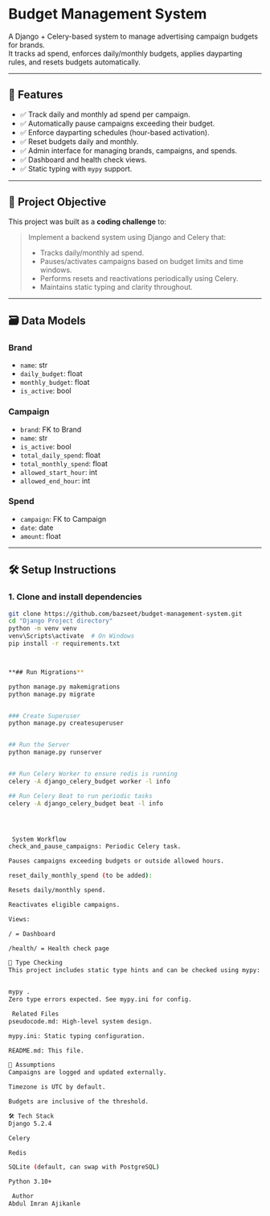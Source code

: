 # Budget Management System

A Django + Celery-based system to manage advertising campaign budgets for brands.  
It tracks ad spend, enforces daily/monthly budgets, applies dayparting rules, and resets budgets automatically.

---

## 🚀 Features

- ✅ Track daily and monthly ad spend per campaign.
- ✅ Automatically pause campaigns exceeding their budget.
- ✅ Enforce dayparting schedules (hour-based activation).
- ✅ Reset budgets daily and monthly.
- ✅ Admin interface for managing brands, campaigns, and spends.
- ✅ Dashboard and health check views.
- ✅ Static typing with `mypy` support.

---

## 🧠 Project Objective

This project was built as a **coding challenge** to:

> Implement a backend system using Django and Celery that:
> - Tracks daily/monthly ad spend.
> - Pauses/activates campaigns based on budget limits and time windows.
> - Performs resets and reactivations periodically using Celery.
> - Maintains static typing and clarity throughout.

---

## 🗃️ Data Models

### Brand
- `name`: str  
- `daily_budget`: float  
- `monthly_budget`: float  
- `is_active`: bool  

### Campaign
- `brand`: FK to Brand  
- `name`: str  
- `is_active`: bool  
- `total_daily_spend`: float  
- `total_monthly_spend`: float  
- `allowed_start_hour`: int  
- `allowed_end_hour`: int  

### Spend
- `campaign`: FK to Campaign  
- `date`: date  
- `amount`: float  

---

## 🛠️ Setup Instructions

### 1. Clone and install dependencies

```bash
git clone https://github.com/bazseet/budget-management-system.git
cd "Django Project directory"
python -m venv venv
venv\Scripts\activate  # On Windows
pip install -r requirements.txt



**## Run Migrations**

python manage.py makemigrations
python manage.py migrate


### Create Superuser
python manage.py createsuperuser


## Run the Server
python manage.py runserver


## Run Celery Worker to ensure redis is running
celery -A django_celery_budget worker -l info

## Run Celery Beat to run periodic tasks
celery -A django_celery_budget beat -l info




 System Workflow
check_and_pause_campaigns: Periodic Celery task.

Pauses campaigns exceeding budgets or outside allowed hours.

reset_daily_monthly_spend (to be added):

Resets daily/monthly spend.

Reactivates eligible campaigns.

Views:

/ = Dashboard

/health/ = Health check page

🧪 Type Checking
This project includes static type hints and can be checked using mypy:


mypy .
Zero type errors expected. See mypy.ini for config.

 Related Files
pseudocode.md: High-level system design.

mypy.ini: Static typing configuration.

README.md: This file.

📝 Assumptions
Campaigns are logged and updated externally.

Timezone is UTC by default.

Budgets are inclusive of the threshold.

🛠️ Tech Stack
Django 5.2.4

Celery

Redis

SQLite (default, can swap with PostgreSQL)

Python 3.10+

 Author
Abdul Imran Ajikanle



